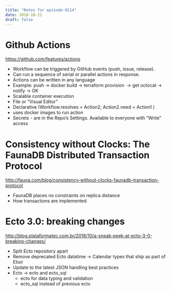 ```yaml
---
title: "Notes for episode-0214"
date: 2018-10-21
draft: false
---
```


# Github Actions
https://github.com/features/actions

- Workflow can be triggered by GitHub events (push, issue, release).
- Can run a sequence of serial or parallel actions in response.
- Actions can be written in any language
- Example: push -> docker build -> terraform provision                                                      \-> get octocat -> notify -> OK
- Scalable container execution
- File or “Visual Editor”
- Declarative (Workflow.resolves = Action2; Action2.need = Action1 )
- uses docker images to run action
- Secrets - are in the Repo’s Settings. Available to everyone with “Write” access


# Consistency without Clocks: The FaunaDB Distributed Transaction Protocol
http://fauna.com/blog/consistency-without-clocks-faunadb-transaction-protocol

- FaunaDB places no constraints on replica distance
- How transactions are implemented

# Ecto 3.0: breaking changes
http://blog.plataformatec.com.br/2018/10/a-sneak-peek-at-ecto-3-0-breaking-changes/

- Split Ecto repository apart
- Remove deprecated Ecto datatime -> Calendar types that ship as part of Elixir
- Update to the latest JSON handling best practices
- Ecto -> ecto and ecto_sql
    - ecto for data typing and validation
    - ecto_sql instead of previous ecto
